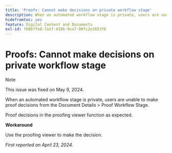 ```yaml
---
title: 'Proofs: Cannot make decisions on private workflow stage'
description: When an automated workflow stage is private, users are unable to make proof decisions from the Document Details &gt; Proof Workflow Stage. A workaround is available.
hidefromtoc: yes
feature: Digital Content and Documents
exl-id: f60b7fe8-7a1f-418b-9ca7-00fc2e2653f6
---
```

# Proofs: Cannot make decisions on private workflow stage

>[!NOTE]
>
>This issue was fixed on May 9, 2024.

When an automated workflow stage is private, users are unable to make proof decisions from the Document Details > Proof Workflow Stage.

Proof decisions in the proofing viewer function as expected.

**Workaround**

Use the proofing viewer to make the decision.

_First reported on April 23, 2024._
